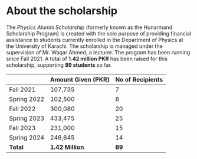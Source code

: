 # About the scholarship

The <em>Physics Alumni Scholarship</em> (formerly known as the Hunarmand Scholarship Program) is created with the sole purpose of providing financial assistance to students currently enrolled in the Department of Physics at the University of Karachi. The scholarship is managed under the supervision of Mr. Waqar Ahmed, a lecturer. The program has been running since Fall 2021. A total of **1.42 million PKR** has been raised for this scholarship, supporting **89 students** so far.


|              | Amount Given (PKR) | No of Recipients |
|--------------|-------------------|--|
| Fall 2021    | 107,735           | 7|
| Spring 2022  | 102,500           | 8|
| Fall 2022    | 300,080           | 20|
| Spring 2023  | 433,475           | 25|
| Fall 2023    | 231,000           | 15|
| Spring 2024  | 246,645           | 14|
| **Total**    | **1.42 Million** | **89**|







